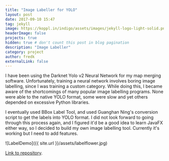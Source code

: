 ```yaml
---
title: "Image Labeller for YOLO"
layout: post
date: 2017-09-10 15:47
tag: jekyll
image: https://koppl.in/indigo/assets/images/jekyll-logo-light-solid.png
headerImage: false
projects: true
hidden: true # don't count this post in blog pagination
description: "Image Labeller"
category: project
author: fredk
externalLink: false
---
```


I have been using the Darknet Yolo v2 Neural Network for my map merging software. Unfortunately, training a neural network involves boring image labelling, since I was training a custom category. While doing this, I became aware of the shortcomings of many popular image labelling programs. None were able to the native YOLO format, some were slow and yet others depended on excessive Python libraries. 

I eventually used BBox Label Tool, and used Guanghan Ning's conversion script to get the labels into YOLO format. I did not look forward to going through this process again, and I figured it'd be a good idea to learn JavaFX either way, so I decided to build my own image labelling tool. Currently it's working but I need to add features.

![LabelDemo]({{ site.url }}/assets/labelflower.jpg)

<a href="https://it.stonybrook.edu/news/articles/kozwolski-and-torza-win-innovation-labs-3d-the-campus-competition">Link to repository</a>.
